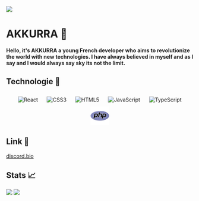 <img src="https://raw.githubusercontent.com/yayouu/yayouu/main/1.gif">


# AKKURRA 📒


**Hello, it's AKKURRA a young French developer who aims to revolutionize the world with new technologies. I have always believed in myself and as I say and I would always say sky its not the limit.**

## Technologie 🧬

<div align="center">  
<img style="margin: 10px" src="https://profilinator.rishav.dev/skills-assets/react-original-wordmark.svg" alt="React" height="50" />  

<img style="margin: 10px" src="https://profilinator.rishav.dev/skills-assets/css3-original-wordmark.svg" alt="CSS3" height="50" />  

<img style="margin: 10px" src="https://profilinator.rishav.dev/skills-assets/html5-original-wordmark.svg" alt="HTML5" height="50" />  
 
<img style="margin: 10px" src="https://profilinator.rishav.dev/skills-assets/javascript-original.svg" alt="JavaScript" height="50" /> 

<img style="margin: 10px" src="https://profilinator.rishav.dev/skills-assets/typescript-original.svg" alt="TypeScript" height="50" />  

<img alt="html" height="50"  width="50" src="https://raw.githubusercontent.com/github/explore/ccc16358ac4530c6a69b1b80c7223cd2744dea83/topics/php/php.png" >

</div>

</td><td valign="top" width="33%">

## Link 📎
[discord.bio](https://dsc.bio/6615)    


## Stats 📈   
<img src="https://github-readme-stats.vercel.app/api?username=AKKURRAX&show_icons=true&hide_border=true">

 <img src="https://raw.githubusercontent.com/yayouu/yayouu/main/1.gif">


